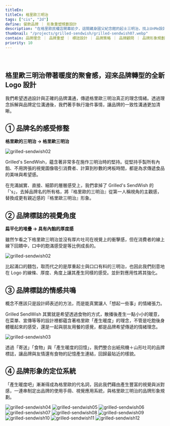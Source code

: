 ```yaml
---
titleEn:
titleCn: 格里歐三明治
tags: ["cis", "2d"]
define: 餐飲品牌 ｜ 形象重塑規劃設計
description: "在格里歐民權店開幕前夕，這間藏身國父紀念館的起士三明治，找上UnMe設計師們討論如何Rebrand品牌形象，在未來發展成連鎖三明治品牌的餐飲形象。"
thumbnail: "/projects/grilled-sendwish/grilled-sendwish07.webp"
contain: 品牌理念 ｜ 品牌重塑 ｜ 標誌設計 ｜ 品牌策略 ｜ 品牌顧問 ｜ 品牌形象規劃 ｜ 相關延伸物設計
priority: 10
---
```


<section>　

## 格里歐三明治帶著暖度的聚會感，迎來品牌轉型的全新 Logo 設計

我們希望透過設計與正確的品牌溝通，傳遞格里歐三明治真正的理念情緒。透過理念拆解與品牌定位溝通後，我們著手執行幾件事情，讓品牌的一致性溝通更加清晰。

</section>

<section>

## ① 品牌名的感受修整

**格里歐的三明治 → 格里歐三明治**

<img alt="grilled-sendwish02" data-src="/projects/grilled-sendwish/grilled-sendwish01.webp" />

Grilled's SendWish，蘊含著非常多在施作三明治時的堅持。從堅持手製所有內餡、不用誇張的視覺圖像吸引消費者、計算到秒數的烤板時間，都是為求傳遞食品的美味與希望感。

在充滿誠實、直接、細節的層層感受上，我們拿掉了 Grilled's SendWish 的 「's」，去掉品牌名的所有格，將『格里歐的三明治』從第一人稱視角的主觀感，替換成更有親近感的『格里歐三明治』形象。

</section>

<section>

## ② 品牌標誌的視覺角度

**扁平化的堆疊 → 具有內餡的厚度感**

雖然乍看之下格里歐三明治並沒有厚片吐司在視覺上的衝擊感，但在消費者的線上線下回饋中，口中的飽滿感受是等比例成長的。

<img alt="grilled-sendwish02" data-src="/projects/grilled-sendwish/grilled-sendwish02.webp" />

比起滿口的麵包，取而代之的是厚重起士與口口有料的三明治，也因此我們刻意地在 Logo 的線條、厚度、角度上讓其產生同樣的感受。並針對應用性將其強化。

</section>

<section>

## ③ 品牌標誌的情感共鳴

概念不應該只是設計師表述的方法，而是能真實讓人「想起一些事」的情緒張力。

Grilled SendWish 其實就是希望透過食物的方式，散播後產生一點小小的暖意，在菜單、宣傳等等的設計裡都蘊含著格里歐「產生暖度」的理念，不管是吃飽後身體暖起來的感受，還是一起與朋友用餐的感覺，都是品牌希望傳遞的情緒理念。

<img alt="grilled-sendwish03" data-src="/projects/grilled-sendwish/grilled-sendwish03.webp" />

透過「寄送」「食物」與「產生暖度的回憶」，我們整合出紙飛機＋山形吐司的品牌標誌，讓品牌與友情還有食物的記憶產生連結，回歸最貼近的樣貌。

</section>

<section>

## ④ 品牌形象的定位系統

「產生暖度吧」漸漸得成為格里歐的代名詞，因此我們藉由產生豐富的視覺與派對感，一連串制定出品牌的使用手冊、視覺應用系統，與格里歐三明治的品牌形象規劃。

<img alt="grilled-sendwish04" data-src="/projects/grilled-sendwish/grilled-sendwish04.webp" />
<img alt="grilled-sendwish05" data-src="/projects/grilled-sendwish/grilled-sendwish05.webp" />
<img alt="grilled-sendwish06" data-src="/projects/grilled-sendwish/grilled-sendwish06.webp" />
<img alt="grilled-sendwish07" data-src="/projects/grilled-sendwish/grilled-sendwish07.webp" />
<img alt="grilled-sendwish08" data-src="/projects/grilled-sendwish/grilled-sendwish08.webp" />
<img alt="grilled-sendwish09" data-src="/projects/grilled-sendwish/grilled-sendwish09.webp" />
<img alt="grilled-sendwish10" data-src="/projects/grilled-sendwish/grilled-sendwish10.webp" />
<img alt="grilled-sendwish11" data-src="/projects/grilled-sendwish/grilled-sendwish11.webp" />
<img alt="grilled-sendwish12" data-src="/projects/grilled-sendwish/grilled-sendwish12.webp" />

</section>
